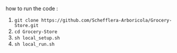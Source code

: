 how to run the code : 

1. `git clone https://github.com/Schefflera-Arboricola/Grocery-Store.git`
2. `cd Grocery-Store`
3. `sh local_setup.sh`
4. `sh local_run.sh`

